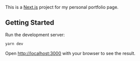 This is a [Next.js](https://nextjs.org/) project for my personal portfolio page.

## Getting Started

Run the development server:

```bash
yarn dev
```

Open [http://localhost:3000](http://localhost:3000) with your browser to see the result.

